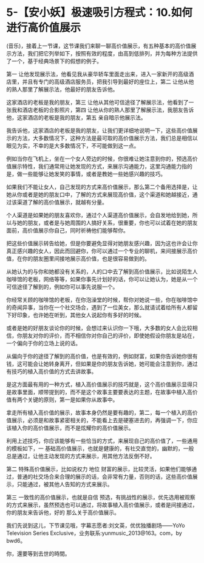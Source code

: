 # 5-【安小妖】极速吸引方程式：10.如何进行高价值展示

(音乐)，接着上一节课，这节课我们来聊一聊高价值展示，有五种基本的高价值展示方法，我们把它列举如下，按照有效的程度，由高到低排列，并为每种方法提供了一个，基于经典场景下的假想的例子。

第一 让他发现展示法，他看见我从豪华轿车里面走出来，进入一家新开的高级酒店里，并且有专门的高级酒店服务员，把我引导到最好的座位上，第二 让他从他的熟人那里了解展示法，他最好的朋友告诉他。

这家酒店的老板是我的朋友，第三 让他从其他可信途径了解展示法，他看到了一张我和酒店老板的合影照片，第四 让他从你的熟人那里了解展示法，我朋友告诉他，这家酒店的老板是我的朋友，第五 亲自暗示他展示法。

我告诉他，这家酒店的老板是我的朋友，让我们更详细地说明一下，这些高价值展示的方法，大多数情况下，这种方法是最可取的高价值展示方法，我们总是相信以眼见为实，不幸的是大多数情况下，不可能做到这一点。

例如当你在飞机上，坐在一个女人旁边的时候，你很难让她注意到你的，预选高价值展示特性，我们通常用让她发现的方式，来展示沟通能力，这里沟通能力指的是，做一些能够让她发笑的事情，或者是教她一些她感兴趣的技巧。

如果我们不能让女人，自己发现的方式来高价值展示，那么第二个备用选择是，让她从你或者是她的朋友口中，了解的方式来展现高价值，这个渠道和她越接近，通过该渠道了解的高价值展示，就越有分量。

个人渠道是如果她的朋友喜欢你，通过个人渠道高价值展示，会自发地给到她，所以与她的朋友，或者是与她周围的人搞好关系，很重要，你也可以试着在她的朋友面前，高价值展示你自己，同时祈祷他们能够帮你。

把这些价值展示转告给她，但是你要避免显得对她朋友感兴趣，因为这也许会让你真正感兴趣的女人，因此而回避你，你可以通过一个专业的聊机，来间接展示高价值，在你的朋友圈里间接地展示高价值，也是很容易做到的。

从她认为的与你和她都没有关系的，人的口中去了解到高价值展示，比如说陌生人 咖啡馆的老板，网络等等，如果你事先计划好的话，你可以让她认为，她是从一个可信途径了解到的，例如你可以事先说服一个。

你经常关顾的咖啡馆的老板，在你泡澡堂的时候，帮你对她说一些，你在咖啡馆中的奇闻异事，当你在一个社交场合，遇到了一位美女，那么就请试着给所有人都留下好印象，也许她在听到，其他女人说起你有多好的时候。

或者是她的好朋友谈论你的时候，会想过来认识你一下哦，大多数的女人会比较相信，你朋友对你的评价，而不相信你对你自己的评价，即使她假设你朋友是站在，一个偏向于你的立场上说的话。

从偏向于你的途径了解到的高价值，也是有效的，例如财富，如果你告诉她你很有钱，这可能会让她转身离开，但如果是你的朋友告诉她，她可能会注意到你，通过有技巧的植入高价值的方式去讲故事。

是这方面最有用的一种方式，植入高价值展示的技巧就是，这个高价值展示显得只是故事里面，顺带提到的，而不是这个故事主要要表达的主题，在故事中植入高价值有两个关键的原则，第一是如果你从故事中。

拿走所有植入高价值的展示，故事本身仍然是要有趣的，第二，每一个植入的高价值展示，必须是和故事紧密相关的，不能看上去是硬塞进去的，再强调一下，你应该植入你的高价值展示，而不是炫耀你的高价值展示。

利用上述技巧，你应该能够有一些恰当的方式，来展现自己的高价值了，一些通用的模板如下，一 基础高价值展示，也就是健康的，有社交直觉的，幽默的，一般总是通过，让他主动发现的方式来展示，用其他方法反倒不好。

第二 特殊高价值展示，比如说权力 地位 财富的展示，比较灵活，如果他们能够通过，普通的社交场合来合理的展示的话，会非常有力量，否则的话，这些高价值展示，只能通过，被其他人告知的方式来展示。

第三 一致性的高价值展示，也就是自信 预选，有挑战性的展示，优先选用被观察的方式来展示，虽然预选也可以通过，将故事植入高价值展示，或者是间接通过，你的朋友来告诉他，好的 那么关于高价值展示。

我们先说到这儿，下节课见哦，字幕志愿者:刘文英，优优独播剧场——YoYo Television Series Exclusive，业务联系:yunmusic_2013@163。com，by bwd6。

你，還要等到去世的時間。